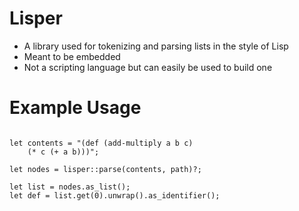 # Lisper

- A library used for tokenizing and parsing lists in the style of Lisp
- Meant to be embedded
- Not a scripting language but can easily be used to build one

# Example Usage

```

let contents = "(def (add-multiply a b c)
    (* c (+ a b)))";

let nodes = lisper::parse(contents, path)?;

let list = nodes.as_list();
let def = list.get(0).unwrap().as_identifier();

```
